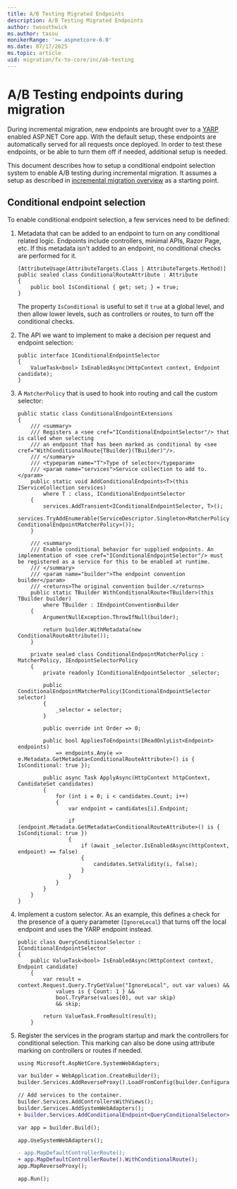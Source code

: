 ```yaml
---
title: A/B Testing Migrated Endpoints
description: A/B Testing Migrated Endpoints
author: twsouthwick
ms.author: tasou
monikerRange: '>= aspnetcore-6.0'
ms.date: 07/17/2025
ms.topic: article
uid: migration/fx-to-core/inc/ab-testing
---
```


# A/B Testing endpoints during migration

During incremental migration, new endpoints are brought over to a [YARP](https://dotnet.github.io/yarp/) enabled ASP.NET Core app. With the default setup, these endpoints are automatically served for all requests once deployed. In order to test these endpoints, or be able to turn them off if needed, additional setup is needed.

This document describes how to setup a conditional endpoint selection system to enable A/B testing during incremental migration. It assumes a setup as described in [incremental migration overview](xref:migration/fx-to-core/index) as a starting point.

## Conditional endpoint selection

To enable conditional endpoint selection, a few services need to be defined:

1. Metadata that can be added to an endpoint to turn on any conditional related logic. Endpoints include controllers, minimal APIs, Razor Page, etc. If this metadata isn't added to an endpoint, no conditional checks are performed for it.

    ```CSharp
    [AttributeUsage(AttributeTargets.Class | AttributeTargets.Method)]
    public sealed class ConditionalRouteAttribute : Attribute
    {
        public bool IsConditional { get; set; } = true;
    }
    ```

    The property `IsConditional` is useful to set it `true` at a global level, and then allow lower levels, such as controllers or routes, to turn off the conditional checks.

2. The API we want to implement to make a decision per request and endpoint selection:

    ```CSharp
    public interface IConditionalEndpointSelector
    {
        ValueTask<bool> IsEnabledAsync(HttpContext context, Endpoint candidate);
    }
    ```

3. A `MatcherPolicy` that is used to hook into routing and call the custom selector:

    ```CSharp
    public static class ConditionalEndpointExtensions
    {
        /// <summary>
        /// Registers a <see cref="IConditionalEndpointSelector"/> that is called when selecting
        /// an endpoint that has been marked as conditional by <see cref="WithConditionalRoute{TBuilder}(TBuilder)"/>.
        /// </summary>
        /// <typeparam name="T">Type of selector</typeparam>
        /// <param name="services">Service collection to add to.</param>
        public static void AddConditionalEndpoints<T>(this IServiceCollection services)
            where T : class, IConditionalEndpointSelector
        {
            services.AddTransient<IConditionalEndpointSelector, T>();
            services.TryAddEnumerable(ServiceDescriptor.Singleton<MatcherPolicy, ConditionalEndpointMatcherPolicy>());
        }
    
        /// <summary>
        /// Enable conditional behavior for supplied endpoints. An implementation of <see cref="IConditionalEndpointSelector"/> must be registered as a service for this to be enabled at runtime.
        /// </summary>
        /// <param name="builder">The endpoint convention builder</param>
        /// <returns>The original convention builder.</returns>
        public static TBuilder WithConditionalRoute<TBuilder>(this TBuilder builder)
            where TBuilder : IEndpointConventionBuilder
        {
            ArgumentNullException.ThrowIfNull(builder);
    
            return builder.WithMetadata(new ConditionalRouteAttribute());
        }
    
        private sealed class ConditionalEndpointMatcherPolicy : MatcherPolicy, IEndpointSelectorPolicy
        {
            private readonly IConditionalEndpointSelector _selector;
    
            public ConditionalEndpointMatcherPolicy(IConditionalEndpointSelector selector)
            {
                _selector = selector;
            }
    
            public override int Order => 0;
    
            public bool AppliesToEndpoints(IReadOnlyList<Endpoint> endpoints)
                => endpoints.Any(e => e.Metadata.GetMetadata<ConditionalRouteAttribute>() is { IsConditional: true });
    
            public async Task ApplyAsync(HttpContext httpContext, CandidateSet candidates)
            {
                for (int i = 0; i < candidates.Count; i++)
                {
                    var endpoint = candidates[i].Endpoint;
    
                    if (endpoint.Metadata.GetMetadata<ConditionalRouteAttribute>() is { IsConditional: true })
                    {
                        if (await _selector.IsEnabledAsync(httpContext, endpoint) == false)
                        {
                            candidates.SetValidity(i, false);
                        }
                    }
                }
            }
        }
    }
    ```

4. Implement a custom selector. As an example, this defines a check for the presence of a query parameter (`IgnoreLocal`) that turns off the local endpoint and uses the YARP endpoint instead.

    ```CSharp
    public class QueryConditionalSelector : IConditionalEndpointSelector
    {
        public ValueTask<bool> IsEnabledAsync(HttpContext context, Endpoint candidate)
        {
            var result = context.Request.Query.TryGetValue("IgnoreLocal", out var values) &&
                values is { Count: 1 } &&
                bool.TryParse(values[0], out var skip)
                && skip;
    
            return ValueTask.FromResult(result);
        }
    ```

5. Register the services in the program startup and mark the controllers for conditional selection. This marking can also be done using attribute marking on controllers or routes if needed.

    ```diff
    using Microsoft.AspNetCore.SystemWebAdapters;
    
    var builder = WebApplication.CreateBuilder();
    builder.Services.AddReverseProxy().LoadFromConfig(builder.Configuration.GetSection("ReverseProxy"));
    
    // Add services to the container.
    builder.Services.AddControllersWithViews();
    builder.Services.AddSystemWebAdapters();
    + builder.Services.AddConditionalEndpoint<QueryConditionalSelector>();
    
    var app = builder.Build();
    
    app.UseSystemWebAdapters();
    
    - app.MapDefaultControllerRoute();
    + app.MapDefaultControllerRoute().WithConditionalRoute();
    app.MapReverseProxy();
    
    app.Run();
    ```
